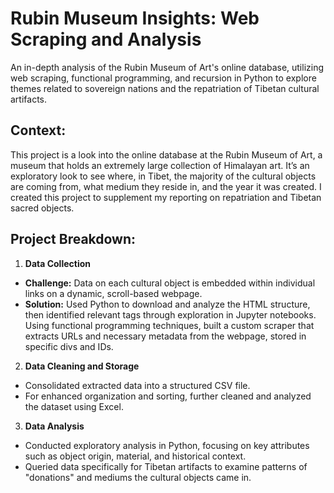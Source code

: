 # Rubin Museum Insights: Web Scraping and Analysis
An in-depth analysis of the Rubin Museum of Art's online database, utilizing web scraping, functional programming, and recursion in Python to explore themes related to sovereign nations and the repatriation of Tibetan cultural artifacts.

## Context:
This project is a look into the online database at the Rubin Museum of Art, a museum that holds an extremely large collection of Himalayan art. It’s an exploratory look to see where, in Tibet, the majority of the cultural objects are coming from, what medium they reside in, and the year it was created. I created this project to supplement my reporting on repatriation and Tibetan sacred objects. 

## Project Breakdown:
1. **Data Collection**
  * **Challenge:** Data on each cultural object is embedded within individual links on a dynamic, scroll-based webpage.
  * **Solution:** Used Python to download and analyze the HTML structure, then identified relevant tags through exploration in Jupyter notebooks. Using functional programming techniques, built a custom scraper that extracts URLs and necessary metadata from the webpage, stored in specific divs and IDs.
2. **Data Cleaning and Storage**
  * Consolidated extracted data into a structured CSV file.
  * For enhanced organization and sorting, further cleaned and analyzed the dataset using Excel.
3. **Data Analysis**
  * Conducted exploratory analysis in Python, focusing on key attributes such as object origin, material, and historical context.
  * Queried data specifically for Tibetan artifacts to examine patterns of "donations" and mediums the cultural objects came in.
